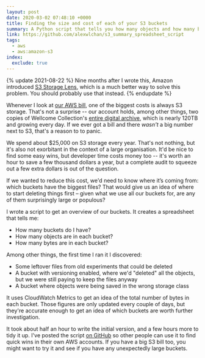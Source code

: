 ```yaml
---
layout: post
date: 2020-03-02 07:48:10 +0000
title: Finding the size and cost of each of your S3 buckets
summary: A Python script that tells you how many objects and how many bytes there are in each of your S3 buckets.
link: https://github.com/alexwlchan/s3_summary_spreadsheet_script
tags:
  - aws
  - aws:amazon-s3
index:
  exclude: true
---
```


{% update 2021-08-22 %}
  Nine months after I wrote this, Amazon introduced [S3 Storage Lens](https://aws.amazon.com/blogs/aws/s3-storage-lens/), which is a much better way to solve this problem.
  You should probably use that instead.
{% endupdate %}

Whenever I look at [our AWS bill], one of the biggest costs is always S3 storage.
That's not a surprise -- our account holds, among other things, two copies of Wellcome Collection's [entire digital archive], which is nearly 120TB and growing every day.
If we ever got a bill and there *wasn't* a big number next to S3, that's a reason to to panic.

[our AWS bill]: /2019/aws-costs-graph/
[entire digital archive]: https://stacks.wellcomecollection.org/building-wellcome-collections-new-archival-storage-service-3f68ff21927e

We spend about $25,000 on S3 storage every year.
That's not nothing, but it's also not exorbitant in the context of a large organisation.
It'd be nice to find some easy wins, but developer time costs money too -- it's worth an hour to save a few thousand dollars a year, but a complete audit to squeeze out a few extra dollars is out of the question.

If we wanted to reduce this cost, we'd need to know where it’s coming from: which buckets have the biggest files?
That would give us an idea of where to start deleting things first – given what we use all our buckets for, are any of them surprisingly large or populous?

I wrote a script to get an overview of our buckets.
It creates a spreadsheet that tells me:

*   How many buckets do I have?
*   How many objects are in each bucket?
*   How many bytes are in each bucket?

Among other things, the first time I ran it I discovered:

*   Some leftover files from old experiments that could be deleted
*   A bucket with versioning enabled, where we'd "deleted" all the objects, but we were still paying to keep the files anyway
*   A bucket where objects were being saved in the wrong storage class

It uses CloudWatch Metrics to get an idea of the total number of bytes in each bucket.
Those figures are only updated every couple of days, but they're accurate enough to get an idea of which buckets are worth further investigation.

It took about half an hour to write the initial version, and a few hours more to tidy it up.
I've posted the script [on GitHub](https://github.com/alexwlchan/s3_summary_spreadsheet_script) so other people can use it to find quick wins in their own AWS accounts.
If you have a big S3 bill too, you might want to try it and see if you have any unexpectedly large buckets.
